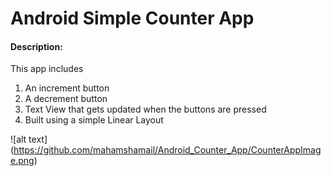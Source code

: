 # Android Simple Counter App
#### Description:
This app includes 
1. An increment button
2. A decrement button
3. Text View that gets updated when the buttons are pressed
4. Built using a simple Linear Layout

![alt text] (https://github.com/mahamshamail/Android_Counter_App/CounterAppImage.png)
